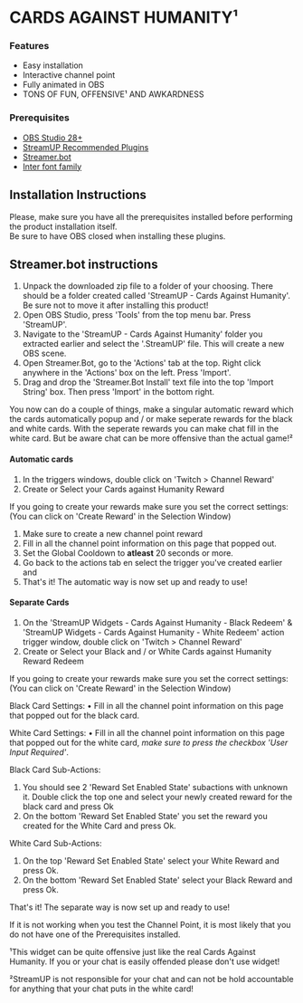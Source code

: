 # CARDS AGAINST HUMANITY¹

### Features
- Easy installation
- Interactive channel point
- Fully animated in OBS
- TONS OF FUN, OFFENSIVE¹ AND AWKARDNESS

### Prerequisites
- [OBS Studio 28+](https://obsproject.com/)
- [StreamUP Recommended Plugins](https://streamup.tips/product/plugin-installer)
- [Streamer.bot](https://streamer.bot)
- [Inter font family](https://rsms.me/inter/)

## Installation Instructions
Please, make sure you have all the prerequisites installed before performing the product installation itself.  
Be sure to have OBS closed when installing these plugins.

## Streamer.bot instructions

1. Unpack the downloaded zip file to a folder of your choosing. There should be a folder created called 'StreamUP - Cards Against Humanity'. Be sure not to move it after installing this product!
2. Open OBS Studio, press 'Tools' from the top menu bar. Press 'StreamUP'.
3. Navigate to the 'StreamUP - Cards Against Humanity' folder you extracted earlier and select the '.StreamUP' file. This will create a new OBS scene.
4. Open Streamer.Bot, go to the 'Actions' tab at the top. Right click anywhere in the 'Actions' box on the left. Press 'Import'.
5. Drag and drop the 'Streamer.Bot Install' text file into the top 'Import String' box. Then press 'Import' in the bottom right. 

You now can do a couple of things, make a singular automatic reward which the cards automatically popup and / or make seperate rewards for the black and white cards. 
With the seperate rewards you can make chat fill in the white card. But be aware chat can be more offensive than the actual game!²
  
#### Automatic cards

1. In the triggers windows, double click on 'Twitch > Channel Reward'
2. Create or Select your Cards against Humanity Reward

If you going to create your rewards make sure you set the correct settings:
(You can click on 'Create Reward' in the Selection Window)

1. Make sure to create a new channel point reward
2. Fill in all the channel point information on this page that popped out.
3. Set the Global Cooldown to **atleast** 20 seconds or more.
4. Go back to the actions tab en select the trigger you've created earlier and 
5. That's it! The automatic way is now set up and ready to use!

#### Separate Cards

1. On the 'StreamUP Widgets - Cards Against Humanity - Black Redeem' &  'StreamUP Widgets - Cards Against Humanity - White Redeem' action trigger window, double click on 'Twitch > Channel Reward'
2. Create or Select your Black and / or White Cards against Humanity Reward Redeem
   
If you going to create your rewards make sure you set the correct settings:
(You can click on 'Create Reward' in the Selection Window)

Black Card Settings:
• Fill in all the channel point information on this page that popped out for the black card.

White Card Settings:
• Fill in all the channel point information on this page that popped out for the white card, _make sure to press the checkbox 'User Input Required'_.

Black Card Sub-Actions:
1. You should see 2 'Reward Set Enabled State' subactions with unknown it. Double click the top one and select your newly created reward for the black card and press Ok
2. On the bottom 'Reward Set Enabled State' you set the reward you created for the White Card and press Ok.

White Card Sub-Actions:
1. On the top 'Reward Set Enabled State' select your White Reward and press Ok.
2. On the bottom 'Reward Set Enabled State' select your Black Reward and press Ok.

That's it! The separate way is now set up and ready to use!

If it is not working when you test the Channel Point, it is most likely that you do not have one of the Prerequisites installed.

¹This widget can be quite offensive just like the real Cards Against Humanity. If you or your chat is easily offended please don't use widget!

²StreamUP is not responsible for your chat and can not be hold accountable for anything that your chat puts in the white card!
